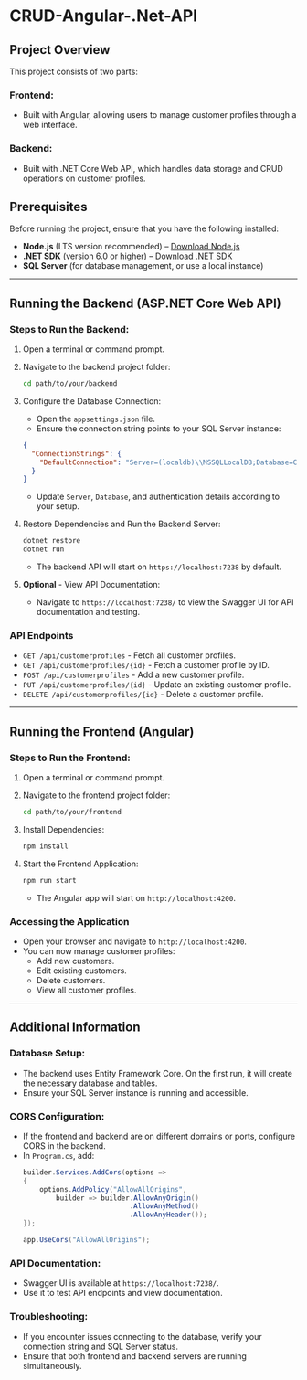 # CRUD-Angular-.Net-API

## Project Overview
This project consists of two parts:

### Frontend:
- Built with Angular, allowing users to manage customer profiles through a web interface.

### Backend:
- Built with .NET Core Web API, which handles data storage and CRUD operations on customer profiles.

## Prerequisites
Before running the project, ensure that you have the following installed:

- **Node.js** (LTS version recommended) – [Download Node.js](https://nodejs.org)
- **.NET SDK** (version 6.0 or higher) – [Download .NET SDK](https://dotnet.microsoft.com/download)
- **SQL Server** (for database management, or use a local instance)

---

## Running the Backend (ASP.NET Core Web API)

### Steps to Run the Backend:

1. Open a terminal or command prompt.

2. Navigate to the backend project folder:
    ```bash
    cd path/to/your/backend
    ```

3. Configure the Database Connection:
    - Open the `appsettings.json` file.
    - Ensure the connection string points to your SQL Server instance:
    ```json
    {
      "ConnectionStrings": {
        "DefaultConnection": "Server=(localdb)\\MSSQLLocalDB;Database=CustomerDb;Trusted_Connection=True;"
      }
    }
    ```
    - Update `Server`, `Database`, and authentication details according to your setup.

4. Restore Dependencies and Run the Backend Server:
    ```bash
    dotnet restore
    dotnet run
    ```
    - The backend API will start on `https://localhost:7238` by default.

5. **Optional** - View API Documentation:
    - Navigate to `https://localhost:7238/` to view the Swagger UI for API documentation and testing.

### API Endpoints
- `GET /api/customerprofiles` - Fetch all customer profiles.
- `GET /api/customerprofiles/{id}` - Fetch a customer profile by ID.
- `POST /api/customerprofiles` - Add a new customer profile.
- `PUT /api/customerprofiles/{id}` - Update an existing customer profile.
- `DELETE /api/customerprofiles/{id}` - Delete a customer profile.

---

## Running the Frontend (Angular)

### Steps to Run the Frontend:

1. Open a terminal or command prompt.

2. Navigate to the frontend project folder:
    ```bash
    cd path/to/your/frontend
    ```

3. Install Dependencies:
    ```bash
    npm install
    ```

4. Start the Frontend Application:
    ```bash
    npm run start
    ```
    - The Angular app will start on `http://localhost:4200`.

### Accessing the Application
- Open your browser and navigate to `http://localhost:4200`.
- You can now manage customer profiles:
  - Add new customers.
  - Edit existing customers.
  - Delete customers.
  - View all customer profiles.

---

## Additional Information

### Database Setup:
- The backend uses Entity Framework Core. On the first run, it will create the necessary database and tables.
- Ensure your SQL Server instance is running and accessible.

### CORS Configuration:
- If the frontend and backend are on different domains or ports, configure CORS in the backend.
- In `Program.cs`, add:
    ```csharp
    builder.Services.AddCors(options =>
    {
        options.AddPolicy("AllowAllOrigins",
            builder => builder.AllowAnyOrigin()
                              .AllowAnyMethod()
                              .AllowAnyHeader());
    });

    app.UseCors("AllowAllOrigins");
    ```

### API Documentation:
- Swagger UI is available at `https://localhost:7238/`.
- Use it to test API endpoints and view documentation.

### Troubleshooting:
- If you encounter issues connecting to the database, verify your connection string and SQL Server status.
- Ensure that both frontend and backend servers are running simultaneously.

